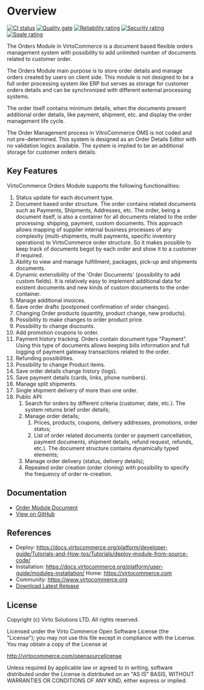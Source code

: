 # Overview

[![CI status](https://github.com/VirtoCommerce/vc-module-order/workflows/Module%20CI/badge.svg?branch=dev)](https://github.com/VirtoCommerce/vc-module-order/actions?query=workflow%3A"Module+CI") [![Quality gate](https://sonarcloud.io/api/project_badges/measure?project=VirtoCommerce_vc-module-order&metric=alert_status&branch=dev)](https://sonarcloud.io/dashboard?id=VirtoCommerce_vc-module-order) [![Reliability rating](https://sonarcloud.io/api/project_badges/measure?project=VirtoCommerce_vc-module-order&metric=reliability_rating&branch=dev)](https://sonarcloud.io/dashboard?id=VirtoCommerce_vc-module-order) [![Security rating](https://sonarcloud.io/api/project_badges/measure?project=VirtoCommerce_vc-module-order&metric=security_rating&branch=dev)](https://sonarcloud.io/dashboard?id=VirtoCommerce_vc-module-order) [![Sqale rating](https://sonarcloud.io/api/project_badges/measure?project=VirtoCommerce_vc-module-order&metric=sqale_rating&branch=dev)](https://sonarcloud.io/dashboard?id=VirtoCommerce_vc-module-order)

The Orders Module in VirtoCommerce is a document based flexible orders management system with possibility to add unlimited number of documents related to customer order.

The Orders Module main purpose is to store order details and manage orders created by users on client side. This module is not designed to be a full order processing system like ERP but serves as storage for customer orders details and can be synchronized with different external processing systems.

The order itself contains minimum details, when the documents present additional order details, like payment, shipment, etc.  and display the order management life cycle.

The Order Management process in VitroCommerce OMS is not coded and not pre-determined. This system is designed as an Order Details Editor with no validation logics available. The system is implied to be an additional storage for customer orders details.

## Key Features

VirtoCommerce Orders Module supports the following functionalities:

1. Status update for each document type.
2. Document based order structure. The order contains related documents such as Payments, Shipments, Addresses, etc. The order, being a document itself, is also a container for all documents related to the order processing: shipping, payment, custom documents. This approach allows mapping of supplier internal business processes of any complexity (multi-shipments, multi payments, specific inventory operations) to VirtoCommerce order structure. So it makes possible to keep track of documents begot by each order and show it to a customer if required.
3. Ability to view and manage fulfillment, packages, pick-up and shipments documents.
4. Dynamic extensibility of the 'Order Documents' (possibility to add custom fields). It is relatively easy to implement additional data for existent documents and new kinds of custom documents to the order container.
5. Manage additional invoices.
6. Save order drafts (postponed confirmation of order changes).
7. Changing Order products (quantity, product change, new products).
8. Possibility to make changes to order product price.
9. Possibility to change discounts.
10. Add promotion coupons to order.
11. Payment history tracking. Orders contain document type "Payment". Using this type of documents allows keeping bills information and full logging of payment gateway transactions related to the order.
12. Refunding possibilities.
13. Possibility to change Product items.
14. Save order details change history (logs).
15. Save payment details (cards, links, phone numbers).
16. Manage split shipments.
17. Single shipment delivery of more than one order.
18. Public API:
    1. Search for orders by different criteria (customer, date, etc.). The system returns brief order details;
    1. Manage order details;
         1. Prices, products, coupons, delivery addresses, promotions, order status;
         2. List of order related documents (order or payment cancellation, payment documents, shipment details, refund request, refunds, etc.). The document structure contains dynamically typed elements;
    1. Manage order delivery (status, delivery details);
    1. Repeated order creation (order cloning) with possibility to specify the frequency of order re-creation.

## Documentation

* [Order Module Document](https://docs.virtocommerce.org/platform/user-guide/order-management/overview/)
* [View on GitHub](https://github.com/VirtoCommerce/vc-module-order/tree/dev)

## References

* Deploy: https://docs.virtocommerce.org/platform/developer-guide/Tutorials-and-How-tos/Tutorials/deploy-module-from-source-code/
* Installation: https://docs.virtocommerce.org/platform/user-guide/modules-installation/
Home: https://virtocommerce.com
* Community: https://www.virtocommerce.org
* [Download Latest Release](https://github.com/VirtoCommerce/vc-module-order/releases/latest)

## License

Copyright (c) Virto Solutions LTD.  All rights reserved.

Licensed under the Virto Commerce Open Software License (the "License"); you
may not use this file except in compliance with the License. You may
obtain a copy of the License at

http://virtocommerce.com/opensourcelicense

Unless required by applicable law or agreed to in writing, software
distributed under the License is distributed on an "AS IS" BASIS,
WITHOUT WARRANTIES OR CONDITIONS OF ANY KIND, either express or
implied.
